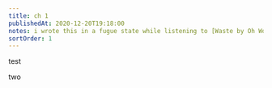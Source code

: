 ```yaml
---
title: ch 1
publishedAt: 2020-12-20T19:18:00
notes: i wrote this in a fugue state while listening to [Waste by Oh Wonder](https://www.youtube.com/watch?v=Ar1grAdGkec)
sortOrder: 1
---
```


test

two
